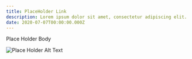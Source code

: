 ```yaml
---
title: PlaceHolder Link
description: Lorem ipsum dolor sit amet, consectetur adipiscing elit.
date: 2020-07-07T00:00:00.000Z
---
```

Place Holder Body



![Place Holder Alt Text](/assets/images/posts/logo.png "Place Holder Title")
